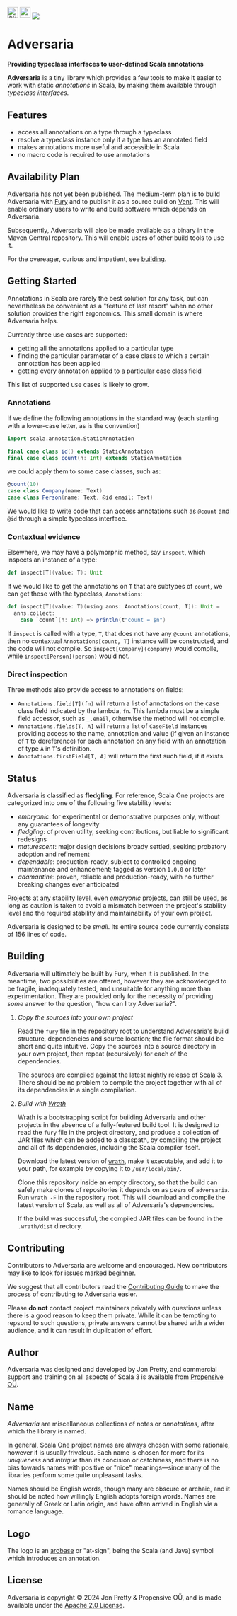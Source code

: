 [<img alt="GitHub Workflow" src="https://img.shields.io/github/actions/workflow/status/propensive/adversaria/main.yml?style=for-the-badge" height="24">](https://github.com/propensive/adversaria/actions)
[<img src="https://img.shields.io/discord/633198088311537684?color=8899f7&label=DISCORD&style=for-the-badge" height="24">](https://discord.gg/7b6mpF6Qcf)
<img src="/doc/images/github.png" valign="middle">

# Adversaria

__Providing typeclass interfaces to user-defined Scala annotations__

__Adversaria__ is a tiny library which provides a few tools to make it easier to work with static
_annotations_ in Scala, by making them available through _typeclass interfaces_.

## Features

- access all annotations on a type through a typeclass
- resolve a typeclass instance only if a type has an annotated field
- makes annotations more useful and accessible in Scala
- no macro code is required to use annotations


## Availability Plan

Adversaria has not yet been published. The medium-term plan is to build Adversaria
with [Fury](https://github.com/propensive/fury) and to publish it as a source build on
[Vent](https://github.com/propensive/vent). This will enable ordinary users to write and build
software which depends on Adversaria.

Subsequently, Adversaria will also be made available as a binary in the Maven
Central repository. This will enable users of other build tools to use it.

For the overeager, curious and impatient, see [building](#building).

## Getting Started

Annotations in Scala are rarely the best solution for any task, but can
nevertheless be convenient as a "feature of last resort" when no other solution
provides the right ergonomics. This small domain is where Adversaria helps.

Currently three use cases are supported:
- getting all the annotations applied to a particular type
- finding the particular parameter of a case class to which a certain
  annotation has been applied
- getting every annotation applied to a particular case class field

This list of supported use cases is likely to grow.

### Annotations

If we define the following annotations in the standard way (each starting with
a lower-case letter, as is the convention)
```scala
import scala.annotation.StaticAnnotation

final case class id() extends StaticAnnotation
final case class count(n: Int) extends StaticAnnotation
```
we could apply them to some case classes, such as:
```scala
@count(10)
case class Company(name: Text)
case class Person(name: Text, @id email: Text)
```

We would like to write code that can access annotations such as `@count` and
`@id` through a simple typeclass interface.

### Contextual evidence

Elsewhere, we may have a polymorphic method, say `inspect`, which inspects an
instance of a type:
```scala
def inspect[T](value: T): Unit
```

If we would like to get the annotations on `T` that are subtypes of `count`, we
can get these with the typeclass, `Annotations`:
```scala
def inspect[T](value: T)(using anns: Annotations[count, T]): Unit =
  anns.collect:
    case `count`(n: Int) => println(t"count = $n")
```

If `inspect` is called with a type, `T`, that does not have any `@count`
annotations, then no contextual `Annotations[count, T]` instance will be
constructed, and the code will not compile. So `inspect[Company](company)`
would compile, while `inspect[Person](person)` would not.

### Direct inspection

Three methods also provide access to annotations on fields:
- `Annotations.field[T](fn)` will return a list of annotations on the case
  class field indicated by the lambda, `fn`. This lambda must be a simple field
accessor, such as `_.email`, otherwise the method will not compile.
- `Annotations.fields[T, A]` will return a list of `CaseField` instances
  providing access to the name, annotation and value (if given an instance of
`T` to dereference) for each annotation on any field with an annotation of type
`A` in `T`'s definition.
- `Annotations.firstField[T, A]` will return the first such field, if it exists.







## Status

Adversaria is classified as __fledgling__. For reference, Scala One projects are
categorized into one of the following five stability levels:

- _embryonic_: for experimental or demonstrative purposes only, without any guarantees of longevity
- _fledgling_: of proven utility, seeking contributions, but liable to significant redesigns
- _maturescent_: major design decisions broady settled, seeking probatory adoption and refinement
- _dependable_: production-ready, subject to controlled ongoing maintenance and enhancement; tagged as version `1.0.0` or later
- _adamantine_: proven, reliable and production-ready, with no further breaking changes ever anticipated

Projects at any stability level, even _embryonic_ projects, can still be used,
as long as caution is taken to avoid a mismatch between the project's stability
level and the required stability and maintainability of your own project.

Adversaria is designed to be _small_. Its entire source code currently consists
of 156 lines of code.

## Building

Adversaria will ultimately be built by Fury, when it is published. In the
meantime, two possibilities are offered, however they are acknowledged to be
fragile, inadequately tested, and unsuitable for anything more than
experimentation. They are provided only for the necessity of providing _some_
answer to the question, "how can I try Adversaria?".

1. *Copy the sources into your own project*
   
   Read the `fury` file in the repository root to understand Adversaria's build
   structure, dependencies and source location; the file format should be short
   and quite intuitive. Copy the sources into a source directory in your own
   project, then repeat (recursively) for each of the dependencies.

   The sources are compiled against the latest nightly release of Scala 3.
   There should be no problem to compile the project together with all of its
   dependencies in a single compilation.

2. *Build with [Wrath](https://github.com/propensive/wrath/)*

   Wrath is a bootstrapping script for building Adversaria and other projects in
   the absence of a fully-featured build tool. It is designed to read the `fury`
   file in the project directory, and produce a collection of JAR files which can
   be added to a classpath, by compiling the project and all of its dependencies,
   including the Scala compiler itself.
   
   Download the latest version of
   [`wrath`](https://github.com/propensive/wrath/releases/latest), make it
   executable, and add it to your path, for example by copying it to
   `/usr/local/bin/`.

   Clone this repository inside an empty directory, so that the build can
   safely make clones of repositories it depends on as _peers_ of `adversaria`.
   Run `wrath -F` in the repository root. This will download and compile the
   latest version of Scala, as well as all of Adversaria's dependencies.

   If the build was successful, the compiled JAR files can be found in the
   `.wrath/dist` directory.

## Contributing

Contributors to Adversaria are welcome and encouraged. New contributors may like
to look for issues marked
[beginner](https://github.com/propensive/adversaria/labels/beginner).

We suggest that all contributors read the [Contributing
Guide](/contributing.md) to make the process of contributing to Adversaria
easier.

Please __do not__ contact project maintainers privately with questions unless
there is a good reason to keep them private. While it can be tempting to
repsond to such questions, private answers cannot be shared with a wider
audience, and it can result in duplication of effort.

## Author

Adversaria was designed and developed by Jon Pretty, and commercial support and
training on all aspects of Scala 3 is available from [Propensive
O&Uuml;](https://propensive.com/).



## Name

_Adversaria_ are miscellaneous collections of notes or _annotations_, after which the library is named.

In general, Scala One project names are always chosen with some rationale,
however it is usually frivolous. Each name is chosen for more for its
_uniqueness_ and _intrigue_ than its concision or catchiness, and there is no
bias towards names with positive or "nice" meanings—since many of the libraries
perform some quite unpleasant tasks.

Names should be English words, though many are obscure or archaic, and it
should be noted how willingly English adopts foreign words. Names are generally
of Greek or Latin origin, and have often arrived in English via a romance
language.

## Logo

The logo is an [arobase](https://en.wikipedia.org/wiki/At_sign) or "at-sign", being the Scala (and Java) symbol which introduces an annotation.

## License

Adversaria is copyright &copy; 2024 Jon Pretty & Propensive O&Uuml;, and
is made available under the [Apache 2.0 License](/license.md).

